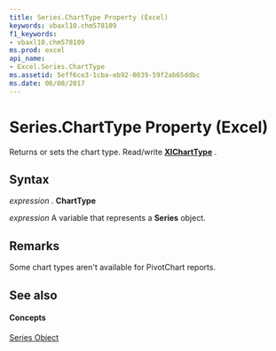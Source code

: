 ```yaml
---
title: Series.ChartType Property (Excel)
keywords: vbaxl10.chm578109
f1_keywords:
- vbaxl10.chm578109
ms.prod: excel
api_name:
- Excel.Series.ChartType
ms.assetid: 5eff6ce3-1cba-eb92-0039-59f2ab65ddbc
ms.date: 06/08/2017
---
```



# Series.ChartType Property (Excel)

Returns or sets the chart type. Read/write  **[XlChartType](Excel.XlChartType.md)** .


## Syntax

 _expression_ . **ChartType**

 _expression_ A variable that represents a **Series** object.


## Remarks

Some chart types aren't available for PivotChart reports.


## See also


#### Concepts


[Series Object](Excel.Series(objec).md)


